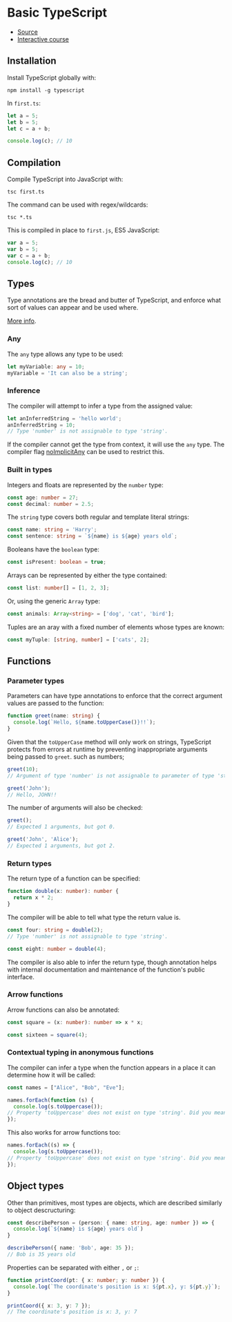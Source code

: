 # Basic TypeScript

- [Source](https://www.freecodecamp.org/news/learn-typescript-in-5-minutes-13eda868daeb/)
- [Interactive course](https://scrimba.com/learn/intrototypescript)

## Installation

Install TypeScript globally with: 

```shell
npm install -g typescript
```

In `first.ts`:

```ts
let a = 5;  
let b = 5;  
let c = a + b;

console.log(c); // 10
```

## Compilation

Compile TypeScript into JavaScript with:

```shell
tsc first.ts
```

The command can be used with regex/wildcards:

```shell
tsc *.ts
```

This is compiled in place to `first.js`, ES5 JavaScript:

```js
var a = 5;
var b = 5;
var c = a + b;
console.log(c); // 10
```

## Types

Type annotations are the bread and butter of TypeScript, and enforce what sort of values can appear and be used where.

[More info](https://www.typescriptlang.org/docs/handbook/2/everyday-types.html).

### Any

The `any` type allows any type to be used:

```ts
let myVariable: any = 10;
myVariable = 'It can also be a string';
```
### Inference

The compiler will attempt to infer a type from the assigned value:

```ts
let anInferredString = 'hello world';
anInferredString = 10;
// Type 'number' is not assignable to type 'string'.
```

If the compiler cannot get the type from context, it will use the `any` type. The compiler flag [noImplicitAny](https://www.typescriptlang.org/tsconfig#noImplicitAny) can be used to restrict this.

### Built in types

Integers and floats are represented by the `number` type:

```ts
const age: number = 27;  
const decimal: number = 2.5;
```

The `string` type covers both regular and template literal strings:

```ts
const name: string = 'Harry';
const sentence: string = `${name} is ${age} years old`;
```

Booleans have the `boolean` type:

```ts
const isPresent: boolean = true;
```

Arrays can be represented by either the type contained:

```ts
const list: number[] = [1, 2, 3];
```

Or, using the generic `Array` type:

```ts
const animals: Array<string> = ['dog', 'cat', 'bird'];
```

Tuples are an aray with a fixed number of elements whose types are known:

```ts
const myTuple: [string, number] = ['cats', 2];
```

## Functions

### Parameter types

Parameters can have type annotations to enforce that the correct argument values are passed to the function:

```ts
function greet(name: string) {
  console.log(`Hello, ${name.toUpperCase()}!!`);
}
```

Given that the `toUpperCase` method will only work on strings, TypeScript protects from errors at runtime by preventing inappropriate arguments being passed to `greet`. such as numbers;

```ts
greet(10);
// Argument of type 'number' is not assignable to parameter of type 'string'.

greet('John');
// Hello, JOHN!!
```

The number of arguments will also be checked:

```ts
greet();
// Expected 1 arguments, but got 0.

greet('John', 'Alice');
// Expected 1 arguments, but got 2.
```

### Return types

The return type of a function can be specified:

```ts
function double(x: number): number {
  return x * 2;
}
```

The compiler will be able to tell what type the return value is.

```ts
const four: string = double(2);
// Type 'number' is not assignable to type 'string'.

const eight: number = double(4);
```

The compiler is also able to infer the return type, though annotation helps with internal documentation and maintenance of the function's public interface.

### Arrow functions

Arrow functions can also be annotated:

```ts
const square = (x: number): number => x * x;

const sixteen = square(4);
```

### Contextual typing in anonymous functions

The compiler can infer a type when the function appears in a place it can determine how it will be called:

```ts
const names = ["Alice", "Bob", "Eve"];

names.forEach(function (s) {
  console.log(s.toUppercase());
// Property 'toUppercase' does not exist on type 'string'. Did you mean 'toUpperCase'?
});
```

This also works for arrow functions too:

```ts
names.forEach((s) => {
  console.log(s.toUppercase());
// Property 'toUppercase' does not exist on type 'string'. Did you mean 'toUpperCase'?
});
```

## Object types

Other than primitives, most types are objects, which are described similarly to object descructuring:

```ts
const describePerson = (person: { name: string, age: number }) => {
  console.log(`${name} is ${age} years old`)
}

describePerson({ name: 'Bob', age: 35 });
// Bob is 35 years old
```

Properties can be separated with either `,` or `;`:

```ts
function printCoord(pt: { x: number; y: number }) {
  console.log(`The coordinate's position is x: ${pt.x}, y: ${pt.y}`);
}

printCoord({ x: 3, y: 7 });
// The coordinate's position is x: 3, y: 7
```

